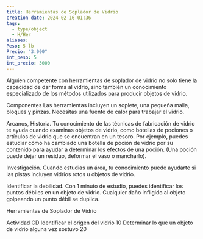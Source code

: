 ```yaml
---
title: Herramientas de Soplador de Vidrio
creation date: 2024-02-16 01:36
tags:
  - type/object
  - H/Her
aliases: 
Peso: 5 lb
Precio: "3.000"
int_peso: 5
int_precio: 3000
---
```


Alguien competente con herramientas de soplador de vidrio no solo tiene la capacidad de dar forma al vidrio, sino también un conocimiento especializado de los métodos utilizados para producir objetos de vidrio.

Componentes Las herramientas incluyen un soplete, una pequeña malla, bloques y pinzas. Necesitas una fuente de calor para trabajar el vidrio.

Arcanos, Historia. Tu conocimiento de las técnicas de fabricación de vidrio te ayuda cuando examinas objetos de vidrio, como botellas de pociones o artículos de vidrio que se encuentran en un tesoro. Por ejemplo, puedes estudiar cómo ha cambiado una botella de poción de vidrio por su contenido para ayudar a determinar los efectos de una poción. (Una poción puede dejar un residuo, deformar el vaso o mancharlo).

Investigación. Cuando estudias un área, tu conocimiento puede ayudarte si las pistas incluyen vidrios rotos u objetos de vidrio.

Identificar la debilidad. Con 1 minuto de estudio, puedes identificar los puntos débiles en un objeto de vidrio. Cualquier daño infligido al objeto golpeando un punto débil se duplica.

Herramientas de Soplador de Vidrio

Actividad                                                                                             CD
Identificar el origen del vidrio                                                            10
Determinar lo que un objeto de vidrio alguna vez sostuvo             20